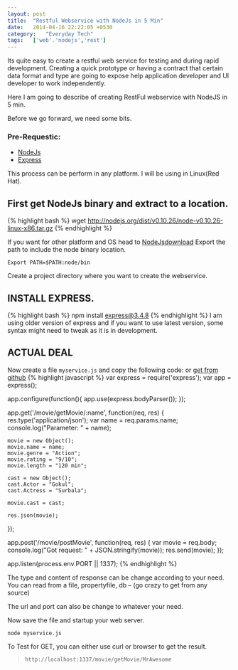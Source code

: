 ```yaml
---
layout: post
title:  "Restful Webservice with NodeJs in 5 Min"
date:   2014-04-16 22:22:05 +0530
category:	"Everyday Tech"
tags:	['web'.'nodejs','rest']
---
```

Its quite easy to create a restful web service for testing and during rapid development. Creating a quick prototype or having a contract that certain data format and type are going to expose help application developer and UI developer to work independently.

Here I am going to describe of creating RestFul webservice with NodeJS in 5 min.

Before we go forward, we need some bits.

### Pre-Requestic:
* [NodeJs][NodeJs]
* [Express][Express]

This process can be perform in any platform. I will be using in Linux(Red Hat).

## First get NodeJs binary and extract to a location.
{% highlight bash %}
wget http://nodejs.org/dist/v0.10.26/node-v0.10.26-linux-x86.tar.gz
{% endhighlight %}

If you want for other platform and OS head to [NodeJsdownload][NodeJsdownload]
Export the path to include the node binary location.

`Export PATH=$PATH:node/bin`

Create a project directory where you want to create the webservice.

## INSTALL EXPRESS.
{% highlight bash %}
npm install express@3.4.8
{% endhighlight %}
I am using older version of express and if you want to use latest version, some syntax might need to tweak as it is in development.

## ACTUAL DEAL
Now create a file `myservice.js` and copy the following code: or [get from github](https://github.com/ningthoujam-lokhendro/dump/blob/master/NodeJs/Web%20service%20example/myservice.js)
{% highlight javascript %}
var express = require('express');
var app = express();

app.configure(function(){
	app.use(express.bodyParser());
});

app.get('/movie/getMovie/:name', function(req, res) {
	res.type('application/json');
	var name = req.params.name;
	console.log("Parameter: " + name);

	movie = new Object();
	movie.name = name;
	movie.genre = "Action";
	movie.rating = "9/10";
	movie.length = "120 min";

	cast = new Object();
	cast.Actor = "Gokul";
	cast.Actress = "Surbala";

	movie.cast = cast;

	res.json(movie);
});

app.post('/movie/postMovie', function(req, res) {
	var movie = req.body;
	console.log("Got request: " + JSON.stringify(movie));
	res.send(movie);
});

app.listen(process.env.PORT || 1337);
{% endhighlight %}

The type and content of response can be change according to your need. You can read from a file, propertyfile, db – (go crazy to get from any source)

The url and port can also be change to whatever your need.

Now save the file and startup your web server.

`node myservice.js`

To Test for GET, you can either use curl or browser to get the result.

>`http://localhost:1337/movie/getMovie/MrAwesome`

[NodeJs]: https://nodejs.org
[NodeJsdownload]: https://nodejs.org/en/download/
[Express]: http://expressjs.com/
